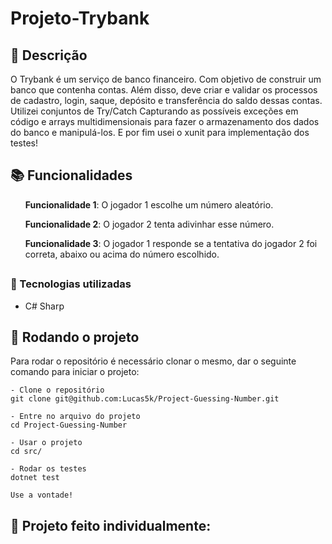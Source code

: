 # Projeto-Trybank

## :memo: Descrição
<p>O Trybank é um serviço de banco financeiro. Com objetivo de construir um banco que contenha contas. Além disso, deve criar e validar os processos de cadastro, login, saque, depósito e transferência do saldo dessas contas. Utilizei conjuntos de Try/Catch Capturando as possíveis exceções em código
e arrays multidimensionais para fazer o armazenamento dos dados do banco e manipulá-los. E por fim usei o xunit para implementação dos testes!</p>

## :books: Funcionalidades
<ol><b>Funcionalidade 1</b>: O jogador 1 escolhe um número aleatório.</ol>
<ol><b>Funcionalidade 2</b>: O jogador 2 tenta adivinhar esse número.</ol>
<ol><b>Funcionalidade 3</b>: O jogador 1 responde se a tentativa do jogador 2 foi correta, abaixo ou acima do número escolhido.</ol>

## <h3>:wrench: Tecnologias utilizadas</h3>
* C# Sharp

## :rocket: Rodando o projeto
Para rodar o repositório é necessário clonar o mesmo, dar o seguinte comando para iniciar o projeto:
```
- Clone o repositório
git clone git@github.com:Lucas5k/Project-Guessing-Number.git

- Entre no arquivo do projeto
cd Project-Guessing-Number

- Usar o projeto
cd src/

- Rodar os testes
dotnet test

Use a vontade!

```

<!-- ## :soon: Implementação futura
* O que será implementado na próxima sprint? -->

## :handshake: Projeto feito individualmente:

<!-- ## :dart: Status do projeto -->
